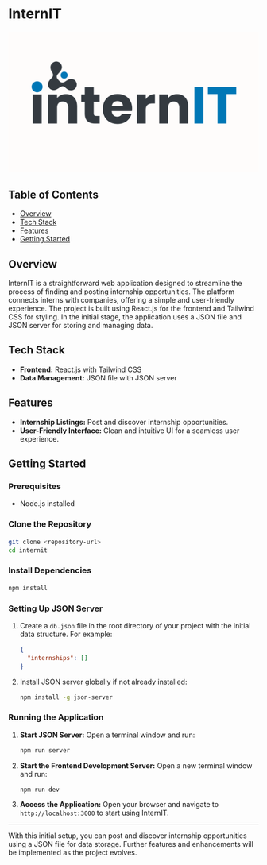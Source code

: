 # InternIT

![logo](https://github.com/Sachintha-Prasad/InternIT/blob/main/logo%20banner.png)

## Table of Contents
- [Overview](#overview)
- [Tech Stack](#tech-stack)
- [Features](#features)
- [Getting Started](#getting-started)

## Overview
InternIT is a straightforward web application designed to streamline the process of finding and posting internship opportunities. The platform connects interns with companies, offering a simple and user-friendly experience. The project is built using React.js for the frontend and Tailwind CSS for styling. In the initial stage, the application uses a JSON file and JSON server for storing and managing data.

## Tech Stack
- **Frontend:** React.js with Tailwind CSS
- **Data Management:** JSON file with JSON server

## Features
- **Internship Listings:** Post and discover internship opportunities.
- **User-Friendly Interface:** Clean and intuitive UI for a seamless user experience.

## Getting Started

### Prerequisites
- Node.js installed

### Clone the Repository
```bash
git clone <repository-url>
cd internit
```

### Install Dependencies
```bash
npm install
```

### Setting Up JSON Server
1. Create a `db.json` file in the root directory of your project with the initial data structure. For example:
   ```json
   {
     "internships": []
   }
   ```

2. Install JSON server globally if not already installed:
   ```bash
   npm install -g json-server
   ```

### Running the Application
1. **Start JSON Server:**
   Open a terminal window and run:
   ```bash
   npm run server
   ```

2. **Start the Frontend Development Server:**
   Open a new terminal window and run:
   ```bash
   npm run dev
   ```

3. **Access the Application:**
   Open your browser and navigate to `http://localhost:3000` to start using InternIT.

---

With this initial setup, you can post and discover internship opportunities using a JSON file for data storage. Further features and enhancements will be implemented as the project evolves.
